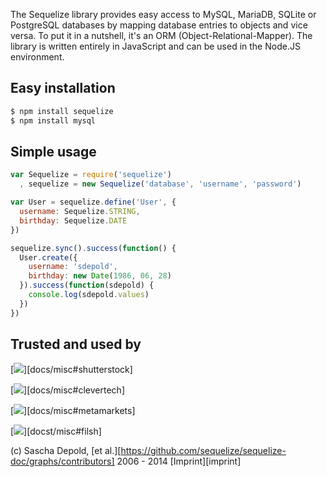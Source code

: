 The Sequelize library provides easy access to MySQL, MariaDB, SQLite or PostgreSQL databases by mapping database entries to objects and vice versa. To put it in a nutshell, it's an ORM (Object-Relational-Mapper). The library is written entirely in JavaScript and can be used in the Node.JS environment.

## Easy installation 
```bash
$ npm install sequelize
$ npm install mysql
```

## Simple usage
```js    
var Sequelize = require('sequelize')
  , sequelize = new Sequelize('database', 'username', 'password')

var User = sequelize.define('User', {
  username: Sequelize.STRING,
  birthday: Sequelize.DATE
})

sequelize.sync().success(function() {
  User.create({
    username: 'sdepold',
    birthday: new Date(1986, 06, 28)
  }).success(function(sdepold) {
    console.log(sdepold.values)
  })
})
```

## Trusted and used by

[![](/images/shutterstock.png)][docs/misc#shutterstock]

[![](/images/clevertech.png)][docs/misc#clevertech]

[![](/images/metamarkets.png)][docs/misc#metamarkets]

[![](/images/filsh.png)][docst/misc#filsh]

(c) Sascha Depold, [et al.][https://github.com/sequelize/sequelize-doc/graphs/contributors] 2006 - 2014 [Imprint][imprint]